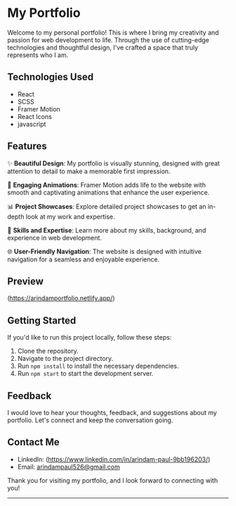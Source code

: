 <p align="center">

</p>

# My Portfolio

Welcome to my personal portfolio! This is where I bring my creativity and passion for web development to life. Through the use of cutting-edge technologies and thoughtful design, I've crafted a space that truly represents who I am.

## Technologies Used

- React
- SCSS
- Framer Motion
- React Icons
- javascript

## Features

✨ **Beautiful Design**: My portfolio is visually stunning, designed with great attention to detail to make a memorable first impression.

🚀 **Engaging Animations**: Framer Motion adds life to the website with smooth and captivating animations that enhance the user experience.

📊 **Project Showcases**: Explore detailed project showcases to get an in-depth look at my work and expertise.

💼 **Skills and Expertise**: Learn more about my skills, background, and experience in web development.

🌐 **User-Friendly Navigation**: The website is designed with intuitive navigation for a seamless and enjoyable experience.

## Preview

(https://arindamportfolio.netlify.app/)

## Getting Started

If you'd like to run this project locally, follow these steps:

1. Clone the repository.
2. Navigate to the project directory.
3. Run `npm install` to install the necessary dependencies.
4. Run `npm start` to start the development server.

## Feedback

I would love to hear your thoughts, feedback, and suggestions about my portfolio. Let's connect and keep the conversation going.

## Contact Me

- LinkedIn: (https://www.linkedin.com/in/arindam-paul-9bb196203/)
- Email: arindampaul526@gmail.com

Thank you for visiting my portfolio, and I look forward to connecting with you!

---


